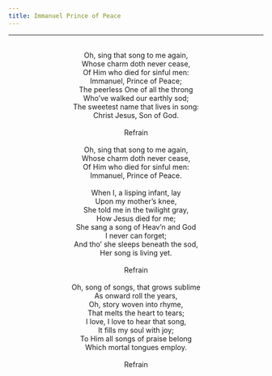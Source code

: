 ```yaml
---
title: Immanuel Prince of Peace
---
```


---
<center>
<br/>
Oh, sing that song to me again,<br/>
Whose charm doth never cease,<br/>
Of Him who died for sinful men:<br/>
Immanuel, Prince of Peace;<br/>
The peerless One of all the throng<br/>
Who’ve walked our earthly sod;<br/>
The sweetest name that lives in song:<br/>
Christ Jesus, Son of God.<br/>
<br/>
Refrain<br/>
<br/>
Oh, sing that song to me again,<br/>
Whose charm doth never cease,<br/>
Of Him who died for sinful men:<br/>
Immanuel, Prince of Peace.<br/>
<br/>
When I, a lisping infant, lay<br/>
Upon my mother’s knee,<br/>
She told me in the twilight gray,<br/>
How Jesus died for me;<br/>
She sang a song of Heav’n and God<br/>
I never can forget;<br/>
And tho’ she sleeps beneath the sod,<br/>
Her song is living yet.<br/>
<br/>
Refrain<br/>
<br/>
Oh, song of songs, that grows sublime<br/>
As onward roll the years,<br/>
Oh, story woven into rhyme,<br/>
That melts the heart to tears;<br/>
I love, I love to hear that song,<br/>
It fills my soul with joy;<br/>
To Him all songs of praise belong<br/>
Which mortal tongues employ.<br/>
<br/>
Refrain<br/>

</center>